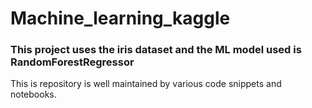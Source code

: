 # Machine_learning_kaggle
<h3>This project uses the iris dataset and the ML model used is RandomForestRegressor</h3>

This is repository is well maintained by various code snippets and notebooks. 
